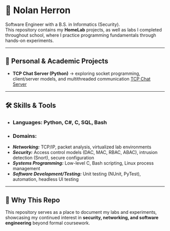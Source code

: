 # 👋 Nolan Herron  

Software Engineer with a B.S. in Informatics (Security).  
This repository contains my **HomeLab** projects, as well as labs I completed throughout school, where I practice programming fundamentals through hands-on experiments.  

---

## 🏡 Personal & Academic Projects
- **TCP Chat Server (Python)** → exploring socket programming, client/server models, and multithreaded communication  [TCP Chat Server](https://github.com/njherron04/HomeLab/tree/main/Projects/TCP_Server)

---

## 🛠 Skills & Tools
- ### Languages: Python, C#, C, SQL, Bash  
- ### Domains:
- ***Networking:*** TCP/IP, packet analysis, virtualized lab environments  
- ***Security:*** Access control models (DAC, MAC, RBAC, ABAC), intrusion detection (Snort), secure configuration  
- ***Systems Programming:*** Low-level C, Bash scripting, Linux process management  
- ***Software Development/Testing:*** Unit testing (NUnit, PyTest), automation, headless UI testing

---

## 🎯 Why This Repo
This repository serves as a place to document my labs and experiments, showcasing my continued interest in **security, networking, and software engineering** beyond formal coursework.  
